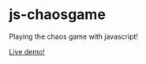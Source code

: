 js-chaosgame
============

Playing the chaos game with javascript!

<a href='http://www.ithacapost.com/sierp.html'>Live demo!</a>

